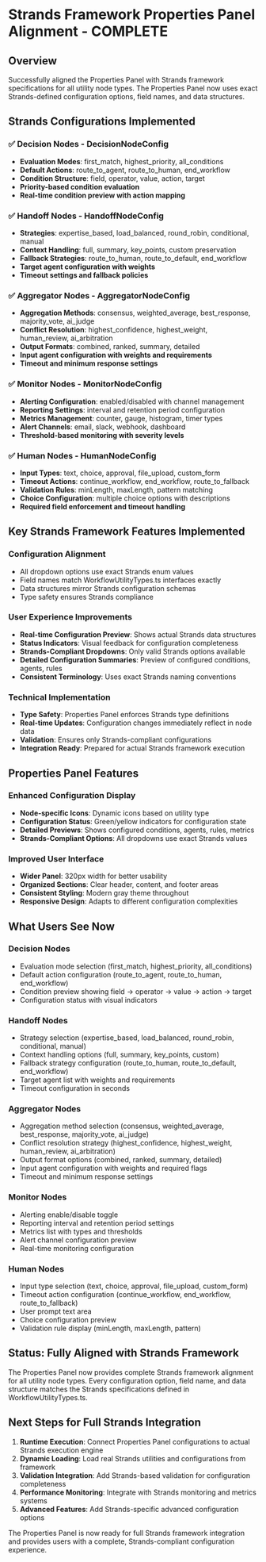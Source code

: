 # Strands Framework Properties Panel Alignment - COMPLETE

## Overview
Successfully aligned the Properties Panel with Strands framework specifications for all utility node types. The Properties Panel now uses exact Strands-defined configuration options, field names, and data structures.

## Strands Configurations Implemented

### ✅ Decision Nodes - DecisionNodeConfig
- **Evaluation Modes**: first_match, highest_priority, all_conditions
- **Default Actions**: route_to_agent, route_to_human, end_workflow
- **Condition Structure**: field, operator, value, action, target
- **Priority-based condition evaluation**
- **Real-time condition preview with action mapping**

### ✅ Handoff Nodes - HandoffNodeConfig  
- **Strategies**: expertise_based, load_balanced, round_robin, conditional, manual
- **Context Handling**: full, summary, key_points, custom preservation
- **Fallback Strategies**: route_to_human, route_to_default, end_workflow
- **Target agent configuration with weights**
- **Timeout settings and fallback policies**

### ✅ Aggregator Nodes - AggregatorNodeConfig
- **Aggregation Methods**: consensus, weighted_average, best_response, majority_vote, ai_judge
- **Conflict Resolution**: highest_confidence, highest_weight, human_review, ai_arbitration
- **Output Formats**: combined, ranked, summary, detailed
- **Input agent configuration with weights and requirements**
- **Timeout and minimum response settings**

### ✅ Monitor Nodes - MonitorNodeConfig
- **Alerting Configuration**: enabled/disabled with channel management
- **Reporting Settings**: interval and retention period configuration
- **Metrics Management**: counter, gauge, histogram, timer types
- **Alert Channels**: email, slack, webhook, dashboard
- **Threshold-based monitoring with severity levels**

### ✅ Human Nodes - HumanNodeConfig
- **Input Types**: text, choice, approval, file_upload, custom_form
- **Timeout Actions**: continue_workflow, end_workflow, route_to_fallback
- **Validation Rules**: minLength, maxLength, pattern matching
- **Choice Configuration**: multiple choice options with descriptions
- **Required field enforcement and timeout handling**

## Key Strands Framework Features Implemented

### Configuration Alignment
- All dropdown options use exact Strands enum values
- Field names match WorkflowUtilityTypes.ts interfaces exactly
- Data structures mirror Strands configuration schemas
- Type safety ensures Strands compliance

### User Experience Improvements
- **Real-time Configuration Preview**: Shows actual Strands data structures
- **Status Indicators**: Visual feedback for configuration completeness
- **Strands-Compliant Dropdowns**: Only valid Strands options available
- **Detailed Configuration Summaries**: Preview of configured conditions, agents, rules
- **Consistent Terminology**: Uses exact Strands naming conventions

### Technical Implementation
- **Type Safety**: Properties Panel enforces Strands type definitions
- **Real-time Updates**: Configuration changes immediately reflect in node data
- **Validation**: Ensures only Strands-compliant configurations
- **Integration Ready**: Prepared for actual Strands framework execution

## Properties Panel Features

### Enhanced Configuration Display
- **Node-specific Icons**: Dynamic icons based on utility type
- **Configuration Status**: Green/yellow indicators for configuration state
- **Detailed Previews**: Shows configured conditions, agents, rules, metrics
- **Strands-Compliant Options**: All dropdowns use exact Strands values

### Improved User Interface
- **Wider Panel**: 320px width for better usability
- **Organized Sections**: Clear header, content, and footer areas
- **Consistent Styling**: Modern gray theme throughout
- **Responsive Design**: Adapts to different configuration complexities

## What Users See Now

### Decision Nodes
- Evaluation mode selection (first_match, highest_priority, all_conditions)
- Default action configuration (route_to_agent, route_to_human, end_workflow)
- Condition preview showing field → operator → value → action → target
- Configuration status with visual indicators

### Handoff Nodes  
- Strategy selection (expertise_based, load_balanced, round_robin, conditional, manual)
- Context handling options (full, summary, key_points, custom)
- Fallback strategy configuration (route_to_human, route_to_default, end_workflow)
- Target agent list with weights and requirements
- Timeout configuration in seconds

### Aggregator Nodes
- Aggregation method selection (consensus, weighted_average, best_response, majority_vote, ai_judge)
- Conflict resolution strategy (highest_confidence, highest_weight, human_review, ai_arbitration)
- Output format options (combined, ranked, summary, detailed)
- Input agent configuration with weights and required flags
- Timeout and minimum response settings

### Monitor Nodes
- Alerting enable/disable toggle
- Reporting interval and retention period settings
- Metrics list with types and thresholds
- Alert channel configuration preview
- Real-time monitoring configuration

### Human Nodes
- Input type selection (text, choice, approval, file_upload, custom_form)
- Timeout action configuration (continue_workflow, end_workflow, route_to_fallback)
- User prompt text area
- Choice configuration preview
- Validation rule display (minLength, maxLength, pattern)

## Status: Fully Aligned with Strands Framework

The Properties Panel now provides complete Strands framework alignment for all utility node types. Every configuration option, field name, and data structure matches the Strands specifications defined in WorkflowUtilityTypes.ts.

## Next Steps for Full Strands Integration

1. **Runtime Execution**: Connect Properties Panel configurations to actual Strands execution engine
2. **Dynamic Loading**: Load real Strands utilities and configurations from framework
3. **Validation Integration**: Add Strands-based validation for configuration completeness
4. **Performance Monitoring**: Integrate with Strands monitoring and metrics systems
5. **Advanced Features**: Add Strands-specific advanced configuration options

The Properties Panel is now ready for full Strands framework integration and provides users with a complete, Strands-compliant configuration experience.